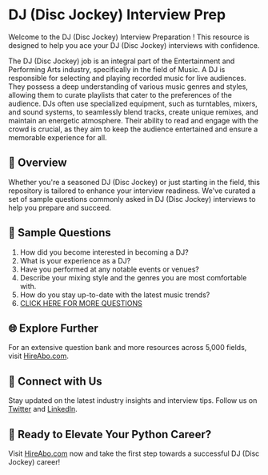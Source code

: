 # DJ (Disc Jockey) Interview Prep

Welcome to the DJ (Disc Jockey) Interview Preparation ! This resource is designed to help you ace your DJ (Disc Jockey) interviews with confidence.

The DJ (Disc Jockey) job is an integral part of the Entertainment and Performing Arts industry, specifically in the field of Music. A DJ is responsible for selecting and playing recorded music for live audiences. They possess a deep understanding of various music genres and styles, allowing them to curate playlists that cater to the preferences of the audience. DJs often use specialized equipment, such as turntables, mixers, and sound systems, to seamlessly blend tracks, create unique remixes, and maintain an energetic atmosphere. Their ability to read and engage with the crowd is crucial, as they aim to keep the audience entertained and ensure a memorable experience for all.

## 🚀 Overview

Whether you're a seasoned DJ (Disc Jockey) or just starting in the field, this repository is tailored to enhance your interview readiness. We've curated a set of sample questions commonly asked in DJ (Disc Jockey) interviews to help you prepare and succeed.

## 📝 Sample Questions

1. How did you become interested in becoming a DJ?
2. What is your experience as a DJ?
3. Have you performed at any notable events or venues?
4. Describe your mixing style and the genres you are most comfortable with.
5. How do you stay up-to-date with the latest music trends?
6. [CLICK HERE FOR MORE QUESTIONS](https://hireabo.com/job/16_1_11/DJ%20Disc%20Jockey)

## 🌐 Explore Further

For an extensive question bank and more resources across 5,000 fields, visit [HireAbo.com](https://www.hireabo.com).

## 📱 Connect with Us

Stay updated on the latest industry insights and interview tips. Follow us on [Twitter](https://twitter.com/hireabo) and [LinkedIn](https://www.linkedin.com/in/hire-abo-3609972a8/).

## 🚀 Ready to Elevate Your Python Career?

Visit [HireAbo.com](https://www.hireabo.com) now and take the first step towards a successful DJ (Disc Jockey) career!
